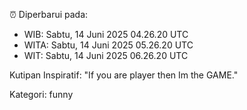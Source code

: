 ⏰ Diperbarui pada:
- WIB: Sabtu, 14 Juni 2025 04.26.20 UTC
- WITA: Sabtu, 14 Juni 2025 05.26.20 UTC
- WIT: Sabtu, 14 Juni 2025 06.26.20 UTC

Kutipan Inspiratif:
"If you are player then Im the GAME."


Kategori: funny

